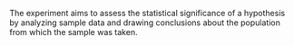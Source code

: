 The experiment aims to assess the statistical significance of a hypothesis by analyzing sample data and drawing conclusions about the population from which the sample was taken.
